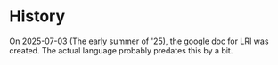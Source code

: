 History
===

On 2025-07-03 (The early summer of '25), the google doc for LRI was created. The actual language probably predates this by a bit.  
